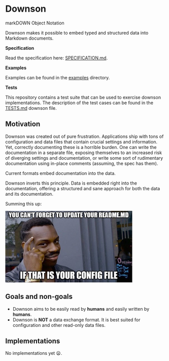 # Downson

markDOWN Object Notation

Downson makes it possible to embed typed and structured data into Markdown documents.

**Specification**

Read the specification here: [SPECIFICATION.md](SPECIFICATION.md).

**Examples**

Examples can be found in the [examples](examples) directory.

**Tests**

This repository contains a test suite that can be used to exercise downson implementations. The description of the test cases can be found in the [TESTS.md](TESTS.md) downson file.

## Motivation

Downson was created out of pure frustration. Applications ship with tons of configuration and data files that contain crucial settings and information. Yet, correctly documenting these is a horrible burden. One can write the documentation in a separate file, exposing themselves to an increased risk of diverging settings and documentation, or  write some sort of rudimentary documentation using in-place comments (assuming, the spec has them).

Current formats embed documentation into the data.

Downson inverts this principle. Data is embedded right into the documentation, offering a structured and sane approach for both the data and its documentation.

Summing this up:

![Roll safe your configuration!](img/roll-safe.jpg)

## Goals and non-goals

  * Downson aims to be easily read by **humans** and easily written by **humans**.
  * Downson is **NOT** a data exchange format. It is best suited for configuration and other read-only data files.

## Implementations

No implementations yet :frowning:.
